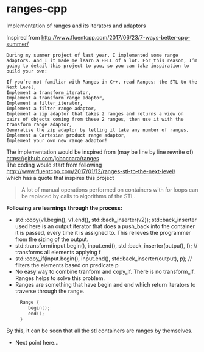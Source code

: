 # ranges-cpp
Implementation of ranges and its iterators and adaptors

Inspired from http://www.fluentcpp.com/2017/06/23/7-ways-better-cpp-summer/

    During my summer project of last year, I implemented some range adaptors. And I it made me learn a HELL of a lot. For this reason, I’m going to detail this project to you, so you can take inspiration to build your own:

    If you’re not familiar with Ranges in C++, read Ranges: the STL to the Next Level,
    Implement a transform_iterator,
    Implement a transform range adaptor,
    Implement a filter_iterator,
    Implement a filter range adaptor,
    Implement a zip adaptor that takes 2 ranges and returns a view on pairs of objects coming from these 2 ranges, then use it with the transform range adaptor,
    Generalise the zip adaptor by letting it take any number of ranges,
    Implement a Cartesian product range adaptor,
    Implement your own new range adaptor!


The implementation would be inspired from (may be line by line rewrite of) https://github.com/joboccara/ranges   
The coding would start from following 
http://www.fluentcpp.com/2017/01/12/ranges-stl-to-the-next-level/   
which has a quote that inspires this project
> A lot of manual operations performed on containers with for loops can be replaced by calls to algorithms of the STL.

**Following are learnings through the process:**
* std::copy(v1.begin(), v1.end(), std::back_inserter(v2));  std::back_inserter used here is an output iterator that does a push_back into the container it is passed, every time it is assigned to. This relieves the programmer from the sizing of the output.
* std::transform(input.begin(), input.end(), std::back_inserter(output), f); // transforms all elements applying f
* std::copy_if(input.begin(), input.end(), std::back_inserter(output), p); // filters the elements based on predicate p
* No easy way to combine tranform and copy_if. There is no transform_if. Ranges helps to solve this problem.
* Ranges are something that have begin and end which return iterators to traverse through the range.
```c++
     Range {
        begin();
        end();
     }
```   
By this, it can be seen that all the stl containers are ranges by themselves.
* Next point here...